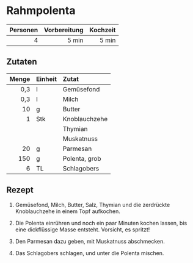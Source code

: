 # Rahmpolenta

| Personen | Vorbereitung | Kochzeit |
| --------:| ------------:| --------:|
|        4 |        5 min |    5 min |

## Zutaten

| Menge | Einheit | Zutat         |
| -----:|:------- |:------------- |
|   0,3 | l       | Gemüsefond    |
|   0,3 | l       | Milch         |
|    10 | g       | Butter        |
|     1 | Stk     | Knoblauchzehe |
|       |         | Thymian       |
|       |         | Muskatnuss    |
|    20 | g       | Parmesan      |
|   150 | g       | Polenta, grob |
|     6 | TL      | Schlagobers   |

## Rezept

1.  Gemüsefond, Milch, Butter, Salz, Thymian und die zerdrückte Knoblauchzehe
    in einem Topf aufkochen.

2.  Die Polenta einrühren und noch ein paar Minuten kochen lassen, bis eine
    dickflüssige Masse entsteht. Vorsicht, es spritzt!

3.  Den Parmesan dazu geben, mit Muskatnuss abschmecken.

4.  Das Schlagobers schlagen, und unter die Polenta mischen.
